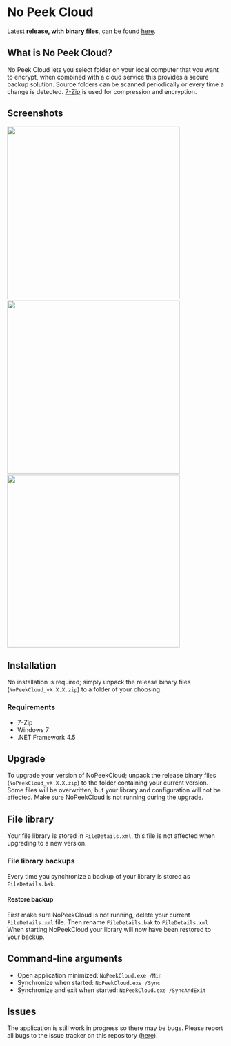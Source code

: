 ﻿# No Peek Cloud
Latest **release, with binary files**, can be found [here](https://github.com/HebronNor/NoPeekCloud/releases).

## What is No Peek Cloud?
No Peek Cloud lets you select folder on your local computer that you want to encrypt, when combined with a cloud service this provides a secure backup solution.
Source folders can be scanned periodically or every time a change is detected. [7-Zip](http://www.7-zip.org/) is used for compression and encryption.

## Screenshots
<img src="http://images.tilhol.net/github/nopeekcloud/nopeekclound_screenshot1.png" width="400">
&nbsp;&nbsp;
<img src="http://images.tilhol.net/github/nopeekcloud/nopeekclound_screenshot2.png" width="400">
&nbsp;&nbsp;
<img src="http://images.tilhol.net/github/nopeekcloud/nopeekclound_screenshot3.png" width="400">

## Installation
No installation is required; simply unpack the release binary files (`NoPeekCloud_vX.X.X.zip`) to a folder of your choosing.

### Requirements
* 7-Zip
* Windows 7
* .NET Framework 4.5

## Upgrade
To upgrade your version of NoPeekCloud; unpack the release binary files (`NoPeekCloud_vX.X.X.zip`) to the folder containing your current version. Some files will be overwritten, but your library and configuration will not be affected.
Make sure NoPeekCloud is not running during the upgrade.

## File library
Your file library is stored in `FileDetails.xml`, this file is not affected when upgrading to a new version.

### File library backups
Every time you synchronize a backup of your library is stored as `FileDetails.bak`.

#### Restore backup
First make sure NoPeekCloud is not running, delete your current `FileDetails.xml` file. Then rename `FileDetails.bak` to `FileDetails.xml`
When starting NoPeekCloud your library will now have been restored to your backup.

## Command-line arguments
* Open application minimized: `NoPeekCloud.exe /Min`
* Synchronize when started: `NoPeekCloud.exe /Sync`
* Synchronize and exit when started: `NoPeekCloud.exe /SyncAndExit`

## Issues
The application is still work in progress so there may be bugs. Please report all bugs to the issue tracker on this repository ([here](https://github.com/HebronNor/NoPeekCloud/issues)).
